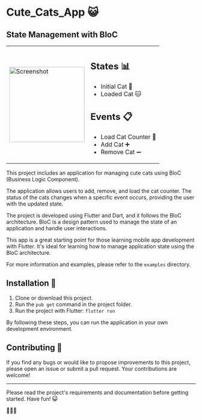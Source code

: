 <h1>Cute_Cats_App 😺</h1>

<h2>State Management with BloC</h2>


<table>
  <tr>
    <td>
      <img src="https://github.com/NurhayatYurtaslan/Cute_Cats_App/assets/80510115/adfb9d52-6c18-4825-97c8-436f6ee8914e" alt="Screenshot" width="200">
    </td>
    <td>
      <h2>States 📊</h2>
      <ul>
        <li>Initial Cat 🐾</li>
        <li>Loaded Cat 🐱</li>
      </ul>
      <h2>Events 📋</h2>
      <ul>
        <li>Load Cat Counter 🔄</li>
        <li>Add Cat ➕</li>
        <li>Remove Cat ➖</li>
      </ul>
    </td>
  </tr>
</table>


<p>This project includes an application for managing cute cats using BloC (Business Logic Component).</p>

<p>The application allows users to add, remove, and load the cat counter. The status of the cats changes when a specific event occurs, providing the user with the updated state.</p>

<p>The project is developed using Flutter and Dart, and it follows the BloC architecture. BloC is a design pattern used to manage the state of an application and handle user interactions.</p>

<p>This app is a great starting point for those learning mobile app development with Flutter. It's ideal for learning how to manage application state using the BloC architecture.</p>

<p>For more information and examples, please refer to the <code>examples</code> directory.</p>





<h2>Installation 🚀</h2>
<ol>
  <li>Clone or download this project.</li>
  <li>Run the <code>pub get</code> command in the project folder.</li>
  <li>Run the project with Flutter: <code>flutter run</code></li>
</ol>

<p>By following these steps, you can run the application in your own development environment.</p>

<h2>Contributing 👥</h2>
<p>If you find any bugs or would like to propose improvements to this project, please open an issue or submit a pull request. Your contributions are welcome!</p>

<hr>

<p>Please read the project's requirements and documentation before getting started. Have fun! 😺</p>

<p>🐾🐾🐾</p>




